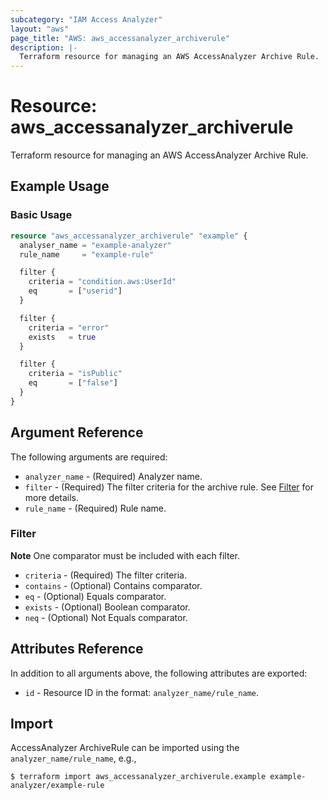 ```yaml
---
subcategory: "IAM Access Analyzer"
layout: "aws"
page_title: "AWS: aws_accessanalyzer_archiverule"
description: |-
  Terraform resource for managing an AWS AccessAnalyzer Archive Rule.
---
```


# Resource: aws_accessanalyzer_archiverule

Terraform resource for managing an AWS AccessAnalyzer Archive Rule.

## Example Usage

### Basic Usage

```terraform
resource "aws_accessanalyzer_archiverule" "example" {
  analyser_name = "example-analyzer"
  rule_name     = "example-rule"

  filter {
    criteria = "condition.aws:UserId"
    eq       = ["userid"]
  }

  filter {
    criteria = "error"
    exists   = true
  }

  filter {
    criteria = "isPublic"
    eq       = ["false"]
  }
}
```

## Argument Reference

The following arguments are required:

* `analyzer_name` - (Required) Analyzer name.
* `filter` - (Required) The filter criteria for the archive rule. See [Filter](#filter) for more details.
* `rule_name` - (Required) Rule name.

### Filter

**Note** One comparator must be included with each filter.

* `criteria` - (Required) The filter criteria.
* `contains` - (Optional) Contains comparator.
* `eq` - (Optional) Equals comparator.
* `exists` - (Optional) Boolean comparator.
* `neq` - (Optional) Not Equals comparator.


## Attributes Reference

In addition to all arguments above, the following attributes are exported:

* `id` - Resource ID in the format: `analyzer_name/rule_name`.

## Import

AccessAnalyzer ArchiveRule can be imported using the `analyzer_name/rule_name`, e.g.,

```
$ terraform import aws_accessanalyzer_archiverule.example example-analyzer/example-rule
```
